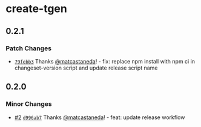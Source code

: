 # create-tgen

## 0.2.1

### Patch Changes

- [`79febb3`](https://github.com/matcastaneda/create-tgen/commit/79febb3673763f989dd28473fc8e0703850a17db) Thanks [@matcastaneda](https://github.com/matcastaneda)! - fix: replace npm install with npm ci in changeset-version script and update release script name

## 0.2.0

### Minor Changes

- [#2](https://github.com/matcastaneda/create-tgen/pull/2) [`d996ab7`](https://github.com/matcastaneda/create-tgen/commit/d996ab76f115e4710f63c44bb8793ae3e3a47cbf) Thanks [@matcastaneda](https://github.com/matcastaneda)! - feat: update release workflow
